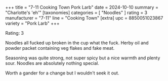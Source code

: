 +++
title = "7-11 Cooking Town Pork Larb"
date = 2024-10-10
summary = "Charlotte's 'eh'"
[taxonomies]
categories = [ "Noodles" ]
rating = 3
manufacturer = "7-11"
line = "Cooking Town"
[extra]
upc = 8850051023867
variety = "Pork Larb"
+++

Rating: 3

Noodles all fucked up broken in the cup what the fuck.
Herby oil and powder packet containing veg flakes and fake meat.

Seasoning was quite strong, not super spicy but a nice warmth and plenty sour.
Noodles are absolutely nothing special.

Worth a gander for a change but I wouldn't seek it out.
